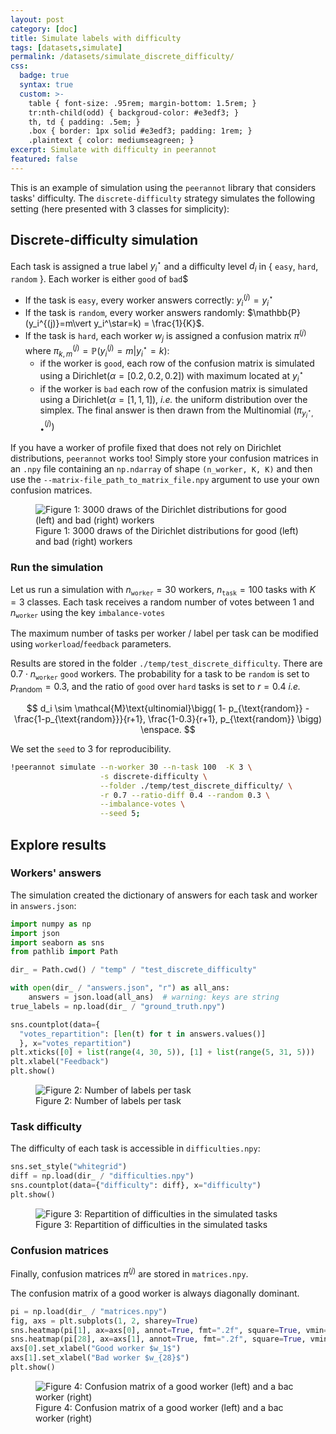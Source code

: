```yaml
---
layout: post
category: [doc]
title: Simulate labels with difficulty
tags: [datasets,simulate]
permalink: /datasets/simulate_discrete_difficulty/
css:
  badge: true
  syntax: true
  custom: >-
    table { font-size: .95rem; margin-bottom: 1.5rem; }
    tr:nth-child(odd) { backgroud-color: #e3edf3; }
    th, td { padding: .5em; }
    .box { border: 1px solid #e3edf3; padding: 1rem; }
    .plaintext { color: mediumseagreen; }
excerpt: Simulate with difficulty in peerannot
featured: false
---
```


This is an example of simulation using the `peerannot` library that considers tasks' difficulty.
The `discrete-difficulty` strategy simulates the following setting (here presented with $3$ classes for simplicity):

## Discrete-difficulty simulation

Each task is assigned a true label $y_i^\star$ and a difficulty level $d_i$ in $\{$ `easy`, `hard`, `random` $\}$. Each worker is either `good` of `bad`$
- If the task is `easy`, every worker answers correctly: $y_i^{(j)}=y_i^\star$
- If the task is `random`, every worker answers randomly: $\mathbb{P}(y_i^{(j)}=m\vert y_i^\star=k) = \frac{1}{K}$.
- If the task is `hard`, each worker $w_j$ is assigned a confusion matrix $\pi^{(j)}$ where $\pi^{(j)}_{k,m} = \mathbb{P}(y_i^{(j)}=m\vert y_i^\star=k)$:
  - if the worker is `good`, each row of the confusion matrix is simulated using a Dirichlet($\alpha=[0.2, 0.2, 0.2]$) with maximum located at $y_i^\star$
  - if the worker is `bad` each row of the confusion matrix is simulated using a Dirichlet($\alpha=[1, 1, 1]$), *i.e.* the uniform distribution over the simplex.
  The final answer is then drawn from the Multinomial $\big(\pi^{(j)}_{y_i^\star, \bullet}\big)$

If you have a worker of profile fixed that does not rely on Dirichlet distributions, `peerannot` works too!
Simply store your confusion matrices in an `.npy` file containing an `np.ndarray` of shape `(n_worker, K, K)` and then use the `--matrix-file_path_to_matrix_file.npy` argument to use your own confusion matrices.

<figure>
<img
src="{{site.url}}/assets/quarto_files/build/simulate_discrete_difficulty_files/figure-commonmark/fig-dirichlet-densities-output-1.png"
id="fig-dirichlet-densities" class="margin-caption"
alt="Figure 1: 3000 draws of the Dirichlet distributions for good (left) and bad (right) workers" />
<figcaption aria-hidden="true">Figure 1: 3000 draws of the Dirichlet
distributions for good (left) and bad (right) workers</figcaption>
</figure>


### Run the simulation

Let us run a simulation with $n_{\texttt{worker}}=30$ workers, $n_{\texttt{task}}=100$ tasks with $K=3$ classes.
Each task receives a random number of votes between $1$ and $n_{\texttt{worker}}$ using the key `imbalance-votes`

The maximum number of tasks per worker / label per task can be modified using `workerload`/`feedback` parameters.

Results are stored in the folder `./temp/test_discrete_difficulty`.
There are $0.7\cdot n_{\texttt{worker}}$ `good` workers.
The probability for a task to be `random` is set to $p_{\text{random}}=0.3$, and the ratio of `good` over `hard` tasks is set to $r=0.4$ *i.e.*

$$
d_i \sim \mathcal{M}\text{ultinomial}\bigg(
  1- p_{\text{random}} -  \frac{1-p_{\text{random}}}{r+1}, \frac{1-0.3}{r+1}, p_{\text{random}}
  \bigg) \enspace.
$$

We set the `seed` to $3$ for reproducibility.

```bash
!peerannot simulate --n-worker 30 --n-task 100  -K 3 \
                    -s discrete-difficulty \
                    --folder ./temp/test_discrete_difficulty/ \
                    -r 0.7 --ratio-diff 0.4 --random 0.3 \
                    --imbalance-votes \
                    --seed 5;
```

## Explore results

### Workers' answers

The simulation created the dictionary of answers for each task and worker in `answers.json`:


``` python
import numpy as np
import json
import seaborn as sns
from pathlib import Path

dir_ = Path.cwd() / "temp" / "test_discrete_difficulty"

with open(dir_ / "answers.json", "r") as all_ans:
    answers = json.load(all_ans)  # warning: keys are string
true_labels = np.load(dir_ / "ground_truth.npy")

sns.countplot(data={
  "votes_repartition": [len(t) for t in answers.values()]
  }, x="votes_repartition")
plt.xticks([0] + list(range(4, 30, 5)), [1] + list(range(5, 31, 5)))
plt.xlabel("Feedback")
plt.show()
```

<figure>
<img
src="{{site.url}}/assets/quarto_files/build/simulate_discrete_difficulty_files/figure-commonmark/fig-repartition-output-1.png"
id="fig-repartition" class="margin-caption"
alt="Figure 2: Number of labels per task" />
<figcaption aria-hidden="true">Figure 2: Number of labels per
task</figcaption>
</figure>



### Task difficulty

The difficulty of each task is accessible in `difficulties.npy`:

``` python
sns.set_style("whitegrid")
diff = np.load(dir_ / "difficulties.npy")
sns.countplot(data={"difficulty": diff}, x="difficulty")
plt.show()
```

<figure>
<img
src="{{site.url}}/assets/quarto_files/build/simulate_discrete_difficulty_files/figure-commonmark/fig-difficulties-output-1.png"
id="fig-difficulties" class="margin-caption"
alt="Figure 3: Repartition of difficulties in the simulated tasks" />
<figcaption aria-hidden="true">Figure 3: Repartition of difficulties in
the simulated tasks</figcaption>
</figure>

### Confusion matrices

Finally, confusion matrices $\pi^{(j)}$ are stored in `matrices.npy`.


The confusion matrix of a good worker is always diagonally dominant.

```python
pi = np.load(dir_ / "matrices.npy")
fig, axs = plt.subplots(1, 2, sharey=True)
sns.heatmap(pi[1], ax=axs[0], annot=True, fmt=".2f", square=True, vmin=0, vmax=1, cbar=False)
sns.heatmap(pi[28], ax=axs[1], annot=True, fmt=".2f", square=True, vmin=0, vmax=1, cbar=False)
axs[0].set_xlabel("Good worker $w_1$")
axs[1].set_xlabel("Bad worker $w_{28}$")
plt.show()
```

<figure>
<img
src="{{site.url}}/assets/quarto_files/build/simulate_discrete_difficulty_files/figure-commonmark/fig-confusion-output-1.png"
id="fig-confusion" class="margin-caption"
alt="Figure 4: Confusion matrix of a good worker (left) and a bac worker (right)" />
<figcaption aria-hidden="true">Figure 4: Confusion matrix of a good
worker (left) and a bac worker (right)</figcaption>
</figure>
